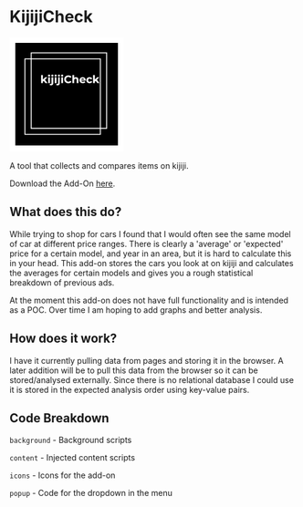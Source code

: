 # KijijiCheck 
 [<img src="icons/KijijiCheck.png">](https://addons.mozilla.org/en-US/firefox/addon/kijijicheck/)

 A tool that collects and compares items on kijiji.
 
 Download the Add-On [here](https://addons.mozilla.org/en-US/firefox/addon/kijijicheck/). 

## What does this do?

While trying to shop for cars I found that I would
often see the same model of car at different price
ranges. There is clearly a 'average' or 'expected'
price for a certain model, and year in an area, but
it is hard to calculate this in your head. This 
add-on stores the cars you look at on kijiji and
calculates the averages for certain models and gives
you a rough statistical breakdown of previous ads.

At the moment this add-on does not have full functionality and is intended as a POC. Over time
I am hoping to add graphs and better analysis.

## How does it work?

I have it currently pulling data from pages and
storing it in the browser. A later addition will
be to pull this data from the browser so it can
be stored/analysed externally. Since there is no
relational database I could use it is stored in 
the expected analysis order using key-value pairs.

## Code Breakdown 

`background` - Background scripts

`content` - Injected content scripts

`icons` - Icons for the add-on

`popup` - Code for the dropdown in the menu
